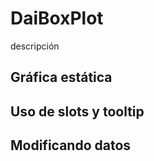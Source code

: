 
# DaiBoxPlot

descripción

## Gráfica estática
<boxplots-ejemplo-basico/>

## Uso de slots y tooltip

## Modificando datos

